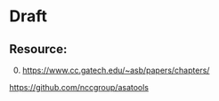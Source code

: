 # Draft

## Resource:
0. https://www.cc.gatech.edu/~asb/papers/chapters/

https://github.com/nccgroup/asatools


